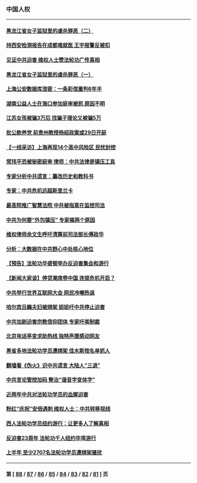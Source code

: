### 中国人权
---
#### [黑龙江省女子监狱里的虐杀罪恶（二）](../../pages/ncid278/n13783691.md) 
#### [持西安检测报告在成都难就医 王宇报警反被扣](../../pages/ncid278/n13784058.md) 
#### [见证中共迫害 维权人士赞法轮功广传真相](../../pages/ncid278/n13783984.md) 
#### [黑龙江省女子监狱里的虐杀罪恶（一）](../../pages/ncid278/n13780871.md) 
#### [上海公安数据库泄密：一条彩信重判6年半](../../pages/ncid278/n13781753.md) 
#### [湖南公益人士在海口参加庭审被抓 原因不明](../../pages/ncid278/n13783643.md) 
#### [江苏女孩被骗3万后 找骗子理论又被骗5万](../../pages/ncid278/n13783623.md) 
#### [批公款养党 前贵州教授杨绍政案或29日开庭](../../pages/ncid278/n13782827.md) 
#### [【一线采访】上海再现14个高中风险区 民忧封控](../../pages/ncid278/n13782770.md) 
#### [常玮平恐被秘密庭审 律师：中共法律是镇压工具](../../pages/ncid278/n13782253.md) 
#### [专家分析中共谎言：纂改历史和教科书](../../pages/ncid278/n13781542.md) 
#### [专家：中共危机远超斯里兰卡](../../pages/ncid278/n13782248.md) 
#### [最高院推广智慧法院 中共被指意在监控司法](../../pages/ncid278/n13781949.md) 
#### [中共为何要“外包镇压” 专家揭两个原因](../../pages/ncid278/n13781906.md) 
#### [维权律师余文生呼吁清算前司法部长傅政华](../../pages/ncid278/n13781829.md) 
#### [分析：大数据在中共野心中处核心地位](../../pages/ncid278/n13781736.md) 
#### [【预告】法轮功华盛顿举办反迫害集会和游行](../../pages/ncid278/n13781661.md) 
#### [【新闻大家谈】停贷潮席卷中国 连锁危机开启？](../../pages/ncid278/n13781582.md) 
#### [中共举行世界互联网大会 网民冷嘲热讽](../../pages/ncid278/n13780577.md) 
#### [哈尔宾吕巍夫妇被绑架 姐姐吁中共停止迫害](../../pages/ncid278/n13780481.md) 
#### [中共加剧迫害宗教信仰团体 专家吁美制裁](../../pages/ncid278/n13780252.md) 
#### [北京电话亭变求助热线 独特声援感动网友](../../pages/ncid278/n13780127.md) 
#### [黑省多地法轮功学员遭绑架 佳木斯按名单抓人](../../pages/ncid278/n13779958.md) 
#### [翻墙看《伪火》识中共谎言 大陆人“三退”](../../pages/ncid278/n13779275.md) 
#### [中共言论管控加码 整治“谐音字变体字”](../../pages/ncid278/n13779959.md) 
#### [近两年中共对法轮功学员的血腥迫害](../../pages/ncid278/n13778445.md) 
#### [粉红“庆祝”安倍遇刺 维权人士：中共转移视线](../../pages/ncid278/n13778704.md) 
#### [西人法轮功学员纽约游行：让更多人了解真相](../../pages/ncid278/n13778030.md) 
#### [反迫害23周年 法轮功千人纽约华埠游行](../../pages/ncid278/n13777927.md) 
#### [上半年 至少2707名法轮功学员遭绑架骚扰](../../pages/ncid278/n13776397.md) 

---
#### 第 [ [88](./88.md) / [87](./87.md) / [86](./86.md) / [85](./85.md) / [84](./84.md) / [83](./83.md) / [82](./82.md) / [81](./81.md) ] 页
